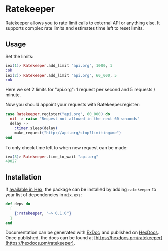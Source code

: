 # Ratekeeper

Ratekeeper allows you to rate limit calls to external API or anything else.
It supports complex rate limits and estimates time left to reset limits.

## Usage

Set the limits:
```elixir
iex(1)> Ratekeeper.add_limit "api.org", 1000, 1
:ok
iex(2)> Ratekeeper.add_limit "api.org", 60_000, 5
:ok
```
Here we set 2 limits for "api.org": 1 request per second and 5 requests / minute.

Now you should appoint your requests with Ratekeeper.register:

```elixir
case Ratekeeper.register("api.org", 60_000) do
  nil -> raise "Request not allowed in the next 60 seconds"
  delay ->
    :timer.sleep(delay)
    make_request("http://api.org/stop?limiting=me")
end
```

To only check time left to when new request can be made:
```elixir
iex(3)> Ratekeeper.time_to_wait "api.org"
49027
```


## Installation

If [available in Hex](https://hex.pm/docs/publish), the package can be installed
by adding `ratekeeper` to your list of dependencies in `mix.exs`:

```elixir
def deps do
  [
    {:ratekeeper, "~> 0.1.0"}
  ]
end
```

Documentation can be generated with [ExDoc](https://github.com/elixir-lang/ex_doc)
and published on [HexDocs](https://hexdocs.pm). Once published, the docs can
be found at
[https://hexdocs.pm/ratekeeper](https://hexdocs.pm/ratekeeper).


